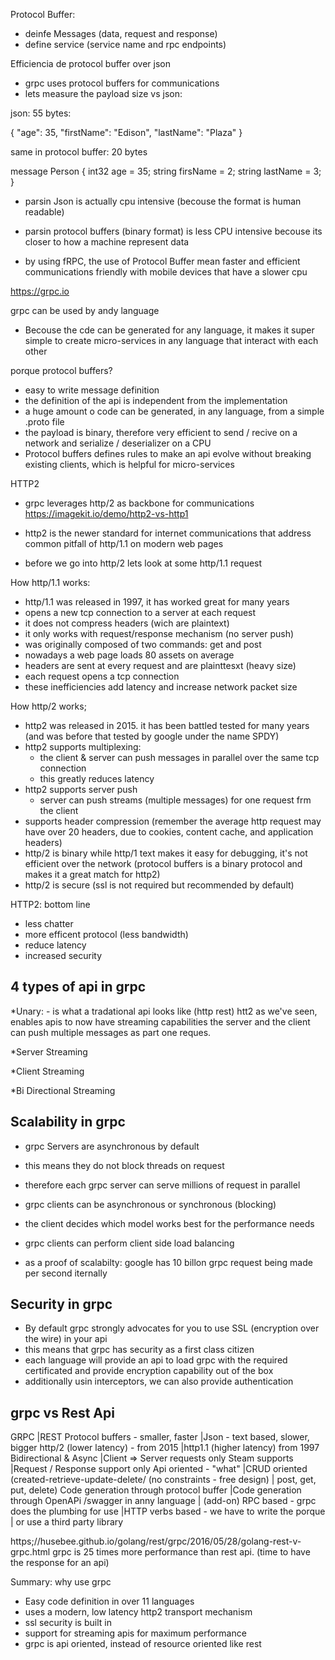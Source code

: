 
Protocol Buffer:
- deinfe Messages (data, request and response)
- define service (service name and rpc endpoints)

Efficiencia de protocol buffer over json

- grpc uses protocol buffers for communications
- lets measure the payload size vs json:

json: 55 bytes:

{
	"age": 35,
	"firstName": "Edison",
	"lastName": "Plaza"
}

same in protocol buffer: 20 bytes

message Person {
	int32 age = 35;
	string firsName = 2;
	string lastName = 3;
}

- parsin Json is actually cpu intensive (becouse the format is human readable)
- parsin protocol buffers (binary format) is less CPU intensive becouse its closer to
  how a machine represent data
  
- by using fRPC, the use of Protocol Buffer mean faster and efficient communications
  friendly with mobile devices that have a slower cpu
  
https://grpc.io

grpc can be used by andy language
- Becouse the cde can be generated for any language, it makes it super simple
to create micro-services in any language that interact with each other

porque protocol buffers?
- easy to write message definition
- the definition of the api is independent from the implementation
- a huge amount o code can be generated, in any language, from a simple .proto file
- the payload is binary, therefore very efficient to send / recive on a network and serialize /
  deserializer on a CPU
- Protocol buffers defines rules to make an api evolve without breaking
  existing clients, which is helpful for micro-services
 
HTTP2
- grpc leverages http/2 as backbone for communications
https://imagekit.io/demo/http2-vs-http1

- http2 is the newer standard for internet communications that address common
  pitfall of http/1.1 on modern web pages
  
- before we go into http/2 lets look at some http/1.1 request

How http/1.1 works:

- http/1.1 was released in 1997, it has worked great for many years
- opens a new tcp connection to a server at each request
- it does not compress headers (wich are plaintext)
- it only works with request/response mechanism (no server push)
- was originally composed of two commands: get and post
- nowadays a web page loads 80 assets on average
- headers are sent at every request and are plainttesxt (heavy size)
- each request opens a tcp connection
- these inefficiencies add latency and increase network packet size

How http/2 works;

- http2 was released in 2015. it has been battled tested for many years 
  (and was before that tested by google under the name SPDY)
- http2 supports multiplexing:
	- the client & server can push messages in parallel over the same tcp connection
	- this greatly reduces latency
- http2 supports server push
	- server can push streams (multiple messages) for one request frm the client
- supports header compression
  (remember the average http request may have over 20 headers, due to cookies,
  content cache, and application headers)
- http/2 is binary
	while http/1 text makes it easy for debugging, it's not efficient over the network
	(protocol buffers is a binary protocol and makes it a great match for http2)
- http/2 is secure (ssl is not required but recommended by default)
	
HTTP2: bottom line

- less chatter
- more efficent protocol (less bandwidth)
- reduce latency
- increased security

4 types of api in grpc
------------------------
*Unary:
	- is what a tradational api looks like (http rest)
htt2 as we've seen, enables apis to now have streaming capabilities
the server and the client can push multiple messages as part one reques.	

*Server Streaming

*Client Streaming

*Bi Directional Streaming

Scalability in grpc
------------------------
- grpc Servers are asynchronous by default
- this means they do not block threads on request
- therefore each grpc server can serve millions of request in parallel

- grpc clients can be asynchronous or synchronous (blocking)
- the client decides which model works best for the performance needs
- grpc clients can perform client side load balancing
- as a proof of scalabilty:
  google has 10 billon grpc request being made per second iternally
  
Security in grpc 
-------------------------
- By default grpc strongly advocates for you to use SSL (encryption over the wire)
  in your api
- this means that grpc has security as a first class citizen
- each language will provide an api to load grpc with the required
  certificated and provide encryption capability out of the box
- additionally usin interceptors, we can also provide authentication 

grpc vs Rest Api 
--------------------------
GRPC										|REST
Protocol buffers - smaller, faster 			|Json - text based, slower, bigger
http/2 (lower latency) - from 2015			|http1.1 (higher latency) from 1997
Bidirectional & Async						|Client => Server requests only
Steam supports								|Request / Response support only
Api oriented - "what"						|CRUD oriented (created-retrieve-update-delete/
 (no constraints - free design)				| post, get, put, delete)
Code generation through protocol buffer		|Code generation through OpenAPi /swagger
 in anny language							| (add-on)
RPC based - grpc does the plumbing for use	|HTTP verbs based - we have to write the porque
											| or use a third party library


https;//husebee.github.io/golang/rest/grpc/2016/05/28/golang-rest-v-grpc.html
grpc is 25 times more performance than rest api. (time to have the response for an api)

Summary: why use grpc
- Easy code definition in over 11 languages
- uses a modern, low latency http2 transport mechanism
- ssl security is built in
- support for streaming apis for maximum performance
- grpc is api oriented, instead of resource oriented like rest
